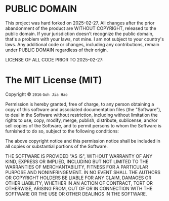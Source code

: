 # PUBLIC DOMAIN

This project was hard forked on 2025-02-27. All changes after the prior abandonment of the product are WITHOUT COPYRIGHT, released to the public domain. If your jurisdiction doesn't recognize the public domain, that's a problem with your laws, not mine. I am not subject to your country's laws. Any additional code or changes, including any contributions, remain under PUBLIC DOMAIN regardless of their origin.

LICENSE OF ALL CODE PRIOR TO 2025-02-27:
# The MIT License (MIT)
Copyright © `2016` `Goh Jia Hao`


Permission is hereby granted, free of charge, to any person obtaining a copy of this software and associated documentation files (the "Software"), to deal in the Software without restriction, including without limitation the rights to use, copy, modify, merge, publish, distribute, sublicense, and/or sell copies of the Software, and to permit persons to whom the Software is furnished to do so, subject to the following conditions:

The above copyright notice and this permission notice shall be included in all copies or substantial portions of the Software.

THE SOFTWARE IS PROVIDED "AS IS", WITHOUT WARRANTY OF ANY KIND, EXPRESS OR IMPLIED, INCLUDING BUT NOT LIMITED TO THE WARRANTIES OF MERCHANTABILITY, FITNESS FOR A PARTICULAR PURPOSE AND NONINFRINGEMENT. IN NO EVENT SHALL THE AUTHORS OR COPYRIGHT HOLDERS BE LIABLE FOR ANY CLAIM, DAMAGES OR OTHER LIABILITY, WHETHER IN AN ACTION OF CONTRACT, TORT OR OTHERWISE, ARISING FROM, OUT OF OR IN CONNECTION WITH THE SOFTWARE OR THE USE OR OTHER DEALINGS IN THE SOFTWARE.

